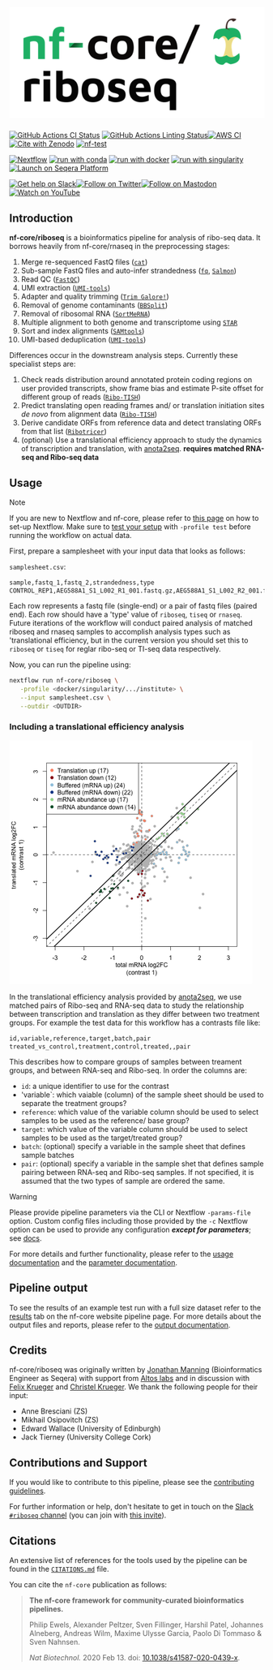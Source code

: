 <h1>
  <picture>
    <source media="(prefers-color-scheme: dark)" srcset="docs/images/nf-core-riboseq_logo_dark.png">
    <img alt="nf-core/riboseq" src="docs/images/nf-core-riboseq_logo_light.png">
  </picture>
</h1>

[![GitHub Actions CI Status](https://github.com/nf-core/riboseq/actions/workflows/ci.yml/badge.svg)](https://github.com/nf-core/riboseq/actions/workflows/ci.yml)
[![GitHub Actions Linting Status](https://github.com/nf-core/riboseq/actions/workflows/linting.yml/badge.svg)](https://github.com/nf-core/riboseq/actions/workflows/linting.yml)[![AWS CI](https://img.shields.io/badge/CI%20tests-full%20size-FF9900?labelColor=000000&logo=Amazon%20AWS)](https://nf-co.re/riboseq/results)[![Cite with Zenodo](http://img.shields.io/badge/DOI-10.5281/zenodo.XXXXXXX-1073c8?labelColor=000000)](https://doi.org/10.5281/zenodo.XXXXXXX)
[![nf-test](https://img.shields.io/badge/unit_tests-nf--test-337ab7.svg)](https://www.nf-test.com)

[![Nextflow](https://img.shields.io/badge/nextflow%20DSL2-%E2%89%A523.04.0-23aa62.svg)](https://www.nextflow.io/)
[![run with conda](http://img.shields.io/badge/run%20with-conda-3EB049?labelColor=000000&logo=anaconda)](https://docs.conda.io/en/latest/)
[![run with docker](https://img.shields.io/badge/run%20with-docker-0db7ed?labelColor=000000&logo=docker)](https://www.docker.com/)
[![run with singularity](https://img.shields.io/badge/run%20with-singularity-1d355c.svg?labelColor=000000)](https://sylabs.io/docs/)
[![Launch on Seqera Platform](https://img.shields.io/badge/Launch%20%F0%9F%9A%80-Seqera%20Platform-%234256e7)](https://tower.nf/launch?pipeline=https://github.com/nf-core/riboseq)

[![Get help on Slack](http://img.shields.io/badge/slack-nf--core%20%23riboseq-4A154B?labelColor=000000&logo=slack)](https://nfcore.slack.com/channels/riboseq)[![Follow on Twitter](http://img.shields.io/badge/twitter-%40nf__core-1DA1F2?labelColor=000000&logo=twitter)](https://twitter.com/nf_core)[![Follow on Mastodon](https://img.shields.io/badge/mastodon-nf__core-6364ff?labelColor=FFFFFF&logo=mastodon)](https://mstdn.science/@nf_core)[![Watch on YouTube](http://img.shields.io/badge/youtube-nf--core-FF0000?labelColor=000000&logo=youtube)](https://www.youtube.com/c/nf-core)

## Introduction

**nf-core/riboseq** is a bioinformatics pipeline for analysis of ribo-seq data. It borrows heavily from nf-core/rnaseq in the preprocessing stages:

1. Merge re-sequenced FastQ files ([`cat`](http://www.linfo.org/cat.html))
2. Sub-sample FastQ files and auto-infer strandedness ([`fq`](https://github.com/stjude-rust-labs/fq), [`Salmon`](https://combine-lab.github.io/salmon/))
3. Read QC ([`FastQC`](https://www.bioinformatics.babraham.ac.uk/projects/fastqc/))
4. UMI extraction ([`UMI-tools`](https://github.com/CGATOxford/UMI-tools))
5. Adapter and quality trimming ([`Trim Galore!`](https://www.bioinformatics.babraham.ac.uk/projects/trim_galore/))
6. Removal of genome contaminants ([`BBSplit`](http://seqanswers.com/forums/showthread.php?t=41288))
7. Removal of ribosomal RNA ([`SortMeRNA`](https://github.com/biocore/sortmerna))
8. Multiple alignment to both genome and transcriptome using [`STAR`](https://github.com/alexdobin/STAR)
9. Sort and index alignments ([`SAMtools`](https://sourceforge.net/projects/samtools/files/samtools/))
10. UMI-based deduplication ([`UMI-tools`](https://github.com/CGATOxford/UMI-tools))

Differences occur in the downstream analysis steps. Currently these specialist steps are:

1. Check reads distribution around annotated protein coding regions on user provided transcripts, show frame bias and estimate P-site offset for different group of reads ([`Ribo-TISH`](https://github.com/zhpn1024/ribotish))
2. Predict translating open reading frames and/ or translation initiation sites _de novo_ from alignment data ([`Ribo-TISH`](https://github.com/zhpn1024/ribotish))
3. Derive candidate ORFs from reference data and detect translating ORFs from that list ([`Ribotricer`](https://github.com/smithlabcode/ribotricer))
4. (optional) Use a translational efficiency approach to study the dynamics of transcription and translation, with [anota2seq](https://bioconductor.org/packages/release/bioc/html/anota2seq.html). **requires matched RNA-seq and Ribo-seq data**

## Usage

> [!NOTE]
> If you are new to Nextflow and nf-core, please refer to [this page](https://nf-co.re/docs/usage/installation) on how to set-up Nextflow. Make sure to [test your setup](https://nf-co.re/docs/usage/introduction#how-to-run-a-pipeline) with `-profile test` before running the workflow on actual data.

First, prepare a samplesheet with your input data that looks as follows:

`samplesheet.csv`:

```csv
sample,fastq_1,fastq_2,strandedness,type
CONTROL_REP1,AEG588A1_S1_L002_R1_001.fastq.gz,AEG588A1_S1_L002_R2_001.fastq.gz,forward,riboseq
```

Each row represents a fastq file (single-end) or a pair of fastq files (paired end). Each row should have a 'type' value of `riboseq`, `tiseq` or `rnaseq`. Future iterations of the workflow will conduct paired analysis of matched riboseq and rnaseq samples to accomplish analysis types such as 'translational efficiency, but in the current version you should set this to `riboseq` or `tiseq` for reglar ribo-seq or TI-seq data respectively.

Now, you can run the pipeline using:

```bash
nextflow run nf-core/riboseq \
   -profile <docker/singularity/.../institute> \
   --input samplesheet.csv \
   --outdir <OUTDIR>
```

### Including a translational efficiency analysis

![anota2seq - fold change plot](docs/images/fc.png)

In the translational efficiency analysis provided by [anota2seq](https://bioconductor.org/packages/release/bioc/html/anota2seq.html), we use matched pairs of Ribo-seq and RNA-seq data to study the relationship between transcription and translation as they differ between two treatment groups. For example the test data for this workflow has a contrasts file like:

```csv
id,variable,reference,target,batch,pair
treated_vs_control,treatment,control,treated,,pair
```

This describes how to compare groups of samples between treament groups, and between RNA-seq and Ribo-seq. In order the columns are:

- `id`: a unique identifier to use for the contrast
- 'variable`: which vaiable (column) of the sample sheet should be used to separate the treatment groups?
- `reference`: which value of the variable column should be used to select samples to be used as the reference/ base group?
- `target`: which value of the variable column should be used to select samples to be used as the target/treated group?
- `batch`: (optional) specify a variable in the sample sheet that defines sample batches
- `pair`: (optional) specify a variable in the sample shet that defines sample pairing between RNA-seq and Ribo-seq samples. If not specified, it is assumed that the two types of sample are ordered the same.

> [!WARNING]
> Please provide pipeline parameters via the CLI or Nextflow `-params-file` option. Custom config files including those provided by the `-c` Nextflow option can be used to provide any configuration _**except for parameters**_;
> see [docs](https://nf-co.re/usage/configuration#custom-configuration-files).

For more details and further functionality, please refer to the [usage documentation](https://nf-co.re/riboseq/usage) and the [parameter documentation](https://nf-co.re/riboseq/parameters).

## Pipeline output

To see the results of an example test run with a full size dataset refer to the [results](https://nf-co.re/riboseq/results) tab on the nf-core website pipeline page.
For more details about the output files and reports, please refer to the
[output documentation](https://nf-co.re/riboseq/output).

## Credits

nf-core/riboseq was originally written by [Jonathan Manning](https://github.com/pinin4fjords) (Bioinformatics Engineer as Seqera) with support from [Altos labs](https://www.altoslabs.com/) and in discussion with [Felix Krueger](https://github.com/FelixKrueger) and [Christel Krueger](https://github.com/ChristelKrueger). We thank the following people for their input:

- Anne Bresciani (ZS)
- Mikhail Osipovitch (ZS)
- Edward Wallace (University of Edinburgh)
- Jack Tierney (University College Cork)

## Contributions and Support

If you would like to contribute to this pipeline, please see the [contributing guidelines](.github/CONTRIBUTING.md).

For further information or help, don't hesitate to get in touch on the [Slack `#riboseq` channel](https://nfcore.slack.com/channels/riboseq) (you can join with [this invite](https://nf-co.re/join/slack)).

## Citations

<!-- TODO nf-core: Add citation for pipeline after first release. Uncomment lines below and update Zenodo doi and badge at the top of this file. -->
<!-- If you use nf-core/riboseq for your analysis, please cite it using the following doi: [10.5281/zenodo.XXXXXX](https://doi.org/10.5281/zenodo.XXXXXX) -->

An extensive list of references for the tools used by the pipeline can be found in the [`CITATIONS.md`](CITATIONS.md) file.

You can cite the `nf-core` publication as follows:

> **The nf-core framework for community-curated bioinformatics pipelines.**
>
> Philip Ewels, Alexander Peltzer, Sven Fillinger, Harshil Patel, Johannes Alneberg, Andreas Wilm, Maxime Ulysse Garcia, Paolo Di Tommaso & Sven Nahnsen.
>
> _Nat Biotechnol._ 2020 Feb 13. doi: [10.1038/s41587-020-0439-x](https://dx.doi.org/10.1038/s41587-020-0439-x).
